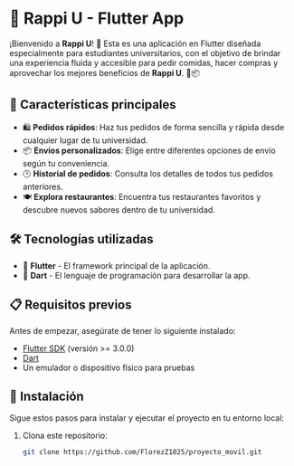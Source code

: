 # 📱 Rappi U - Flutter App

¡Bienvenido a **Rappi U**! 🎉 Esta es una aplicación en Flutter diseñada especialmente para estudiantes universitarios, con el objetivo de brindar una experiencia fluida y accesible para pedir comidas, hacer compras y aprovechar los mejores beneficios de **Rappi U**. 🍔📦

## 🚀 Características principales

- 🛍️ **Pedidos rápidos**: Haz tus pedidos de forma sencilla y rápida desde cualquier lugar de tu universidad.
- 📦 **Envíos personalizados**: Elige entre diferentes opciones de envío según tu conveniencia.
- 🕒 **Historial de pedidos**: Consulta los detalles de todos tus pedidos anteriores.
- 🍽️ **Explora restaurantes**: Encuentra tus restaurantes favoritos y descubre nuevos sabores dentro de tu universidad.

## 🛠️ Tecnologías utilizadas

- 📱 **Flutter** - El framework principal de la aplicación.
- 🎨 **Dart** - El lenguaje de programación para desarrollar la app.

## 📋 Requisitos previos

Antes de empezar, asegúrate de tener lo siguiente instalado:

- [Flutter SDK](https://flutter.dev/docs/get-started/install) (versión >= 3.0.0)
- [Dart](https://dart.dev/get-dart)
- Un emulador o dispositivo físico para pruebas

## 🚧 Instalación

Sigue estos pasos para instalar y ejecutar el proyecto en tu entorno local:

1. Clona este repositorio:
   ```bash
   git clone https://github.com/FlorezZ1025/proyecto_movil.git

